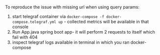To reproduce the issue with missing url when using query params:
1. start telegraf container via `docker-compose -f docker-compose.telegraf.yml up` - collected metrics will be available in that console
2. Run App.java spring boot app- it will perform 2 requests to itself which fail with 404
3. inspect telegraf logs available in terminal in which you ran docker-compose